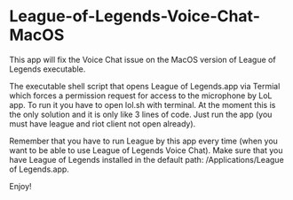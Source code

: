 # League-of-Legends-Voice-Chat-MacOS

This app will fix the Voice Chat issue on the MacOS version of League of Legends executable.

The executable shell script that opens League of Legends.app via Termial which forces a permission request for access to the microphone by LoL app.
To run it you have to open lol.sh with terminal.
At the moment this is the only solution and it is only like 3 lines of code.
Just run the app (you must have league and riot client not open already).

Remember that you have to run League by this app every time (when you want to be able to use League of Legends Voice Chat).
Make sure that you have League of Legends installed in the default path: /Applications/League of Legends.app.

Enjoy!
